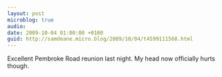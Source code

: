 ```yaml
---
layout: post
microblog: true
audio: 
date: 2009-10-04 01:00:00 +0100
guid: http://samdeane.micro.blog/2009/10/04/t4599111568.html
---
```

Excellent Pembroke Road reunion last night. My head now officially hurts though.

